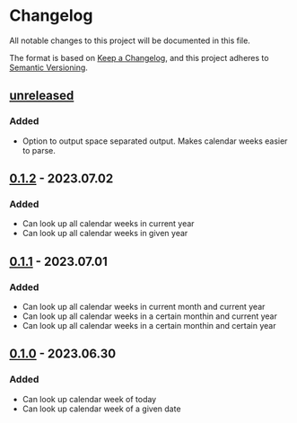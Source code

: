 # Changelog

All notable changes to this project will be documented in this file.

The format is based on [Keep a Changelog](https://keepachangelog.com/en/1.0.0/),
and this project adheres to [Semantic Versioning](https://semver.org/spec/v2.0.0.html).

## [unreleased]

### Added 

- Option to output space separated output. Makes calendar weeks easier to parse. 

## [0.1.2] - 2023.07.02

### Added 

- Can look up all calendar weeks in current year
- Can look up all calendar weeks in given year

## [0.1.1] - 2023.07.01

### Added 

- Can look up all calendar weeks in current month and current year
- Can look up all calendar weeks in a certain monthin and current year
- Can look up all calendar weeks in a certain monthin and certain year

## [0.1.0] - 2023.06.30

### Added 

- Can look up calendar week of today
- Can look up calendar week of a given date

[unreleased]: https://github.com/BoolPurist/week_calendar_cli/compare/v0.1.2...HEAD
[0.1.2]: https://github.com/BoolPurist/week_calendar_cli/releases/tag/v0.1.2 
[0.1.1]: https://github.com/BoolPurist/week_calendar_cli/releases/tag/v0.1.1 
[0.1.0]: https://github.com/BoolPurist/week_calendar_cli/releases/tag/v0.1.0
